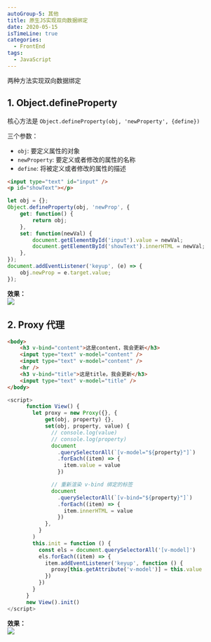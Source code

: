 ```yaml
---
autoGroup-5: 其他
title: 原生JS实现双向数据绑定
date: 2020-05-15
isTimeLine: true
categories:
  - FrontEnd
tags:
  - JavaScript
---
```


两种方法实现双向数据绑定

## 1. Object.defineProperty

核心方法是 `Object.defineProperty(obj, 'newProperty', {define})`

三个参数：

- `obj`: 要定义属性的对象
- `newProperty`: 要定义或者修改的属性的名称
- `define`: 将被定义或者修改的属性的描述  


```html
<input type="text" id="input" />
<p id="showText"></p>
```

```js
let obj = {};
Object.defineProperty(obj, 'newProp', {
	get: function() {
		return obj;
	},
	set: function(newVal) {
		document.getElementById('input').value = newVal;
		document.getElementById('showText').innerHTML = newVal;
	},
});
document.addEventListener('keyup', (e) => {
	obj.newProp = e.target.value;
});
```

**效果：**  
![](https://tva1.sinaimg.cn/large/0081Kckwly1gjybswg9u2g30ds09oaak.gif)

## 2. Proxy 代理

```html
<body>
	<h3 v-bind="content">这是content，我会更新</h3>
	<input type="text" v-model="content" />
	<input type="text" v-model="content" />
	<hr />
	<h3 v-bind="title">这是title，我会更新</h3>
	<input type="text" v-model="title" />
</body>
```

```js
<script>
      function View() {
        let proxy = new Proxy({}, {
            get(obj, property) {},
            set(obj, property, value) {
              // console.log(value)
              // console.log(property)
              document
                .querySelectorAll(`[v-model="${property}"]`)
                .forEach((item) => {
                  item.value = value
                })

              // 重新渲染 v-bind 绑定的标签
              document
                .querySelectorAll(`[v-bind="${property}"]`)
                .forEach((item) => {
                  item.innerHTML = value
                })
            },
          }
        )
        this.init = function () {
          const els = document.querySelectorAll('[v-model]')
          els.forEach((item) => {
            item.addEventListener('keyup', function () {
              proxy[this.getAttribute('v-model')] = this.value
            })
          })
        }
      }
      new View().init()
</script>
```

**效果：**  
![](https://tva1.sinaimg.cn/large/0081Kckwly1gkkixo60msg30m80cl42q.gif)
